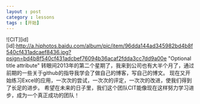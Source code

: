 ```yaml
---
layout : post
category : lessons
tags : [开始]
---
```

![CIT][id]
[id]:http://a.hiphotos.baidu.com/album/pic/item/96dda144ad345982bd4b8f540cf431adcaef8436.jpg?psign=bd4b8f540cf431adcbef76094b36acaf2fdda3cc7dd9a00e "Optional title attribute"
    转眼间2013年的第二个星期了，我来到公司也有大半个月了，通过前期的一些关于github的指导我学会了做自己的博客，写自己的博文。
    现在又开始练习Excel的应用，一次次的尝试，一次次的评定，一次次的改进，使我们得到了长足的进步。
    希望在未来的日子里，我们这个团队CIT能像现在这样努力学习进步，成为一个真正成功的团队！